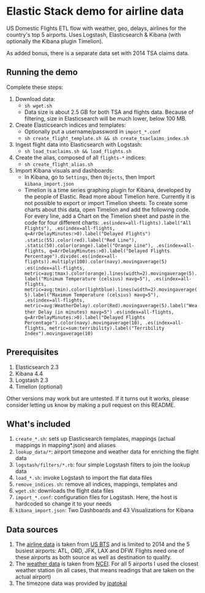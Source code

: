 # Elastic Stack demo for airline data
US Domestic Flights ETL flow with weather, geo, delays, airlines for the country's top 5 airports. Uses Logstash, Elasticsearch &amp; Kibana (with optionally the Kibana plugin Timelion).

As added bonus, there is a separate data set with 2014 TSA claims data.
## Running the demo
Complete these steps:

1. Download data:
    * `sh wget.sh`
    * Data size is about 2.5 GB for both TSA and flights data. Because of filtering, size in Elasticsearch will be much lower, below 100 MB.
2. Create Elasticsearch indices and templates:
    * Optionally put a username/password in `import_*.conf`
    * `sh create_flight_template.sh && sh create_tsaclaims_index.sh`
3. Ingest flight data into Elasticsearch with Logstash:
    * `sh load_tsaclaims.sh && load_flights.sh`
4. Create the alias, composed of all `flights-*` indices:
    * `sh create_flight_alias.sh`
5. Import Kibana visuals and dashboards:
    * In Kibana, go to `Settings`, then `Objects`, then Import `kibana_import.json`
    * Timelion is a time series graphing plugin for Kibana, developed by the people of Elastic. Read more about Timelion here. Currently it is not possible to export or import Timelion sheets. To create some charts about this data, open Timelion and add the following code. For every line, add a Chart on the Timelion sheet and paste in the code for four different charts:
     `.es(index=all-flights).label("All Flights"), .es(index=all-flights, q=ArrDelayMinutes:>0).label("Delayed Flights")`
     `.static(55).color(red).label("Red Line"), .static(50).color(orange).label("Orange Line"), .es(index=all-flights, q=ArrDelayMinutes:>0).label("Delayed Flights Percentage").divide(.es(index=all-flights)).multiply(100).color(navy).movingaverage(5)`
     `.es(index=all-flights, metric=avg:tmax).color(orange).lines(width=2).movingaverage(5).label("Minimum Temperature (celsius) mavg=5"), .es(index=all-flights, metric=avg:tmin).color(lightblue).lines(width=2).movingaverage(5).label("Maximum Temperature (celsius) mavg=5"), .es(index=all-flights, metric=avg:WeatherDelay).color(Red).movingaverage(5).label("Weather Delay (in minutes) mavg=5")`
     `.es(index=all-flights, q=ArrDelayMinutes:>0).label("Delayed Flights Percentage").color(navy).movingaverage(10), .es(index=all-flights, metric=sum:terribility).label("Terribility Index").movingaverage(10)`
## Prerequisites
1. Elasticsearch 2.3
2. Kibana 4.4
3. Logstash 2.3
4. Timelion (optional)

Other versions may work but are untested. If it turns out it works, please consider letting us know by making a pull request on this README.

## What's included
1. `create_*.sh`: sets up Elasticsearch templates, mappings (actual mappings in mapping*.json) and aliases
2. `lookup_data/*`: airport timezone and weather data for enriching the flight data
3. `logstash/filters/*.rb`: four simple Logstash filters to join the lookup data
3. `load_*.sh`: invoke Logstash to import the flat data files
4. `remove_indices.sh`: remove all indices, mappings, templates and 
5. `wget.sh`: downloads the flight data files
6. `import_*.conf`: configuration files for Logstash. Here, the host is hardcoded so change it to your needs
7. `kibana_import.json`: Two Dashboards and 43 Visualizations for Kibana

## Data sources
1. The [airline data](http://tsdata.bts.gov/PREZIP/) is taken from [US BTS](http://www.rita.dot.gov/bts/) and is limited to 2014 and the 5 busiest airports: ATL, ORD, JFK, LAX and DFW. Flights need one of these airports as both source as well as destination to qualify.
2. The [weather data](http://www.ncdc.noaa.gov/data-access/land-based-station-data) is taken from [NCEI](http://www.ncdc.noaa.gov/). For all 5 airports I used the closest weather station (in all cases, that means readings that are taken on the actual airport)
3. The timezone data was provided by [jpatokal](https://github.com/jpatokal/openflights)